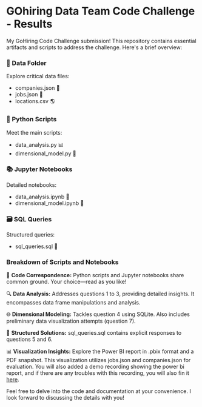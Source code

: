 # GOhiring Data Team Code Challenge - Results

My GoHiring Code Challenge submission! This repository contains essential artifacts and scripts to address the challenge. Here's a brief overview:

### 📁 Data Folder
Explore critical data files:
- companies.json 🏢
- jobs.json 💼
- locations.csv 🌎

### 🐍 Python Scripts
Meet the main scripts:
- data_analysis.py 📊
- dimensional_model.py 🚀

### 📚 Jupyter Notebooks
Detailed notebooks:
- data_analysis.ipynb 🧠
- dimensional_model.ipynb 🌌

### 🗃️ SQL Queries
Structured queries:
- sql_queries.sql 🔮

### Breakdown of Scripts and Notebooks

🤖 **Code Correspondence:** Python scripts and Jupyter notebooks share common ground. Your choice—read as you like!

🔍 **Data Analysis:** Addresses questions 1 to 3, providing detailed insights. It encompasses data frame manipulations and analysis.

🌐 **Dimensional Modeling:** Tackles question 4 using SQLite. Also includes preliminary data visualization attempts (question 7).

📜 **Structured Solutions:** sql_queries.sql contains explicit responses to questions 5 and 6.

📊 **Visualization Insights:** Explore the Power BI report in .pbix format and a PDF snapshot. This visualization utilizes jobs.json and companies.json for evaluation. You will also added a demo recording showing the power bi report, and if there are any troubles with this recording, you will also fin it [here](https://clipchamp.com/watch/m2Zm0u413Fv). 

Feel free to delve into the code and documentation at your convenience. I look forward to discussing the details with you!

